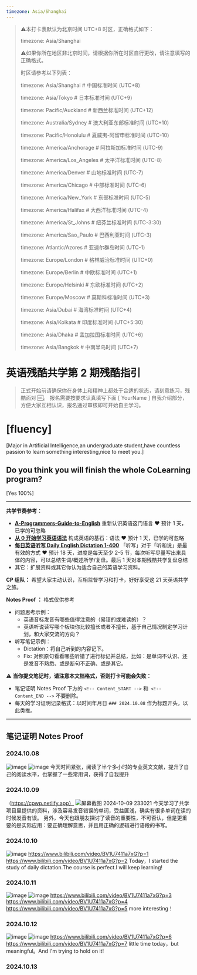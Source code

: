 ```yaml
---
timezone: Asia/Shanghai
---
```


> ⚠️本打卡表默认为北京时间 UTC+8 时区，正确格式如下：
>
> timezone: Asia/Shanghai
>
> ⚠️如果你所在地区非北京时间，请根据你所在时区自行更改，请注意填写的正确格式。
>
> 时区请参考以下列表：
>
> timezone: Asia/Shanghai # 中国标准时间 (UTC+8)
>
> timezone: Asia/Tokyo # 日本标准时间 (UTC+9)
>
> timezone: Pacific/Auckland # 新西兰标准时间 (UTC+12)
>
> timezone: Australia/Sydney # 澳大利亚东部标准时间 (UTC+10)
>
> timezone: Pacific/Honolulu # 夏威夷-阿留申标准时间 (UTC-10)
>
> timezone: America/Anchorage # 阿拉斯加标准时间 (UTC-9)
>
> timezone: America/Los_Angeles # 太平洋标准时间 (UTC-8)
>
> timezone: America/Denver # 山地标准时间 (UTC-7)
>
> timezone: America/Chicago # 中部标准时间 (UTC-6)
>
> timezone: America/New_York # 东部标准时间 (UTC-5)
>
> timezone: America/Halifax # 大西洋标准时间 (UTC-4)
>
> timezone: America/St_Johns # 纽芬兰标准时间 (UTC-3:30)
>
> timezone: America/Sao_Paulo # 巴西利亚时间 (UTC-3)
>
> timezone: Atlantic/Azores # 亚速尔群岛时间 (UTC-1)
>
> timezone: Europe/London # 格林威治标准时间 (UTC+0)
>
> timezone: Europe/Berlin # 中欧标准时间 (UTC+1)
>
> timezone: Europe/Helsinki # 东欧标准时间 (UTC+2)
>
> timezone: Europe/Moscow # 莫斯科标准时间 (UTC+3)
>
> timezone: Asia/Dubai # 海湾标准时间 (UTC+4)
>
> timezone: Asia/Kolkata # 印度标准时间 (UTC+5:30)
>
> timezone: Asia/Dhaka # 孟加拉国标准时间 (UTC+6)
>
> timezone: Asia/Bangkok # 中南半岛时间 (UTC+7)



# 英语残酷共学第 2 期残酷指引

> 正式开始前请确保你在身体上和精神上都处于合适的状态，请刻意练习，残酷面对 🆒。 报名需要按要求认真填写下面 [ YourName ] 自我介绍部分，方便大家互相认识，报名通过审核即可开始自主学习。

# [fluency]

[Major in Artificial Intelligence,an undergraduate student,have countless passion to learn something interesting,nice to meet you.]

## Do you think you will finish the whole CoLearning program?

[Yes 100%]

---

**共学节奏参考：**

- [**A-Programmers-Guide-to-English**](https://github.com/yujiangshui/A-Programmers-Guide-to-English) 重新认识英语这门语言 ❤️ 预计 1 天，已学的可忽略
- [**从 0 开始学习英语语法**](https://hzpt-inet-club.github.io/english-note/) 构成英语的基石：语法 ❤️ 预计 1 天，已学的可忽略
- [**每日英语听写 Daily English Dictation 1-400**](https://www.bilibili.com/video/BV1U7411a7xG?p=3&vd_source=bc0666711d2280c24d54945ab9c11146) 「听写」对于「听和说」是最有效的方式 ❤️ 预计 18 天，进度是每天至少 2-5 节，每次听写尽量写出来具体的内容，可以总结生词/概述所学/复盘。最后 1 天对本期残酷共学复盘总结
- 其它：扩展资料或其它你认为适合自己的英语学习资料。

**CP 组队：**  希望大家主动认识，互相监督学习和打卡，好好享受这 21 天英语共学之旅。

**Notes Proof ：** 格式仅供参考

- 问题思考示例：
  - 英语音标发音有哪些值得注意的（易错的或难读的）？
  - 英语听说读写哪个板块你比较擅长或者不擅长，基于自己情况制定学习计划，和大家交流的方向？
- 听写笔记示例：
  - Dictation：将自己听到的内容记下。
  - Fix: 对照原句看看哪些听错了进行标记并总结，比如：是单词不认识、还是发音不熟悉、或是断句不正确、或是其它。

⚠️ **当你提交笔记时，请注意本文档格式，否则打卡可能会失败：**

- 笔记证明 Notes Proof 下方的 `<!-- Content_START -->` 和` <!-- Content_END -->` 不要删除。
- 每天的学习证明记录格式：以时间年月日 `### 2024.10.08` 作为标题开头，以此类推。

---

## 笔记证明 Notes Proof

<!-- Content_START --> 

### 2024.10.08
![image](https://github.com/user-attachments/assets/57f4793c-a921-48bc-9ee8-7371a644402f)
![image](https://github.com/user-attachments/assets/11cb0851-c6ab-4fff-8d00-e5ef987e8773)
今天时间紧张，阅读了半个多小时的专业英文文献，提升了自己的阅读水平，也掌握了一些常用词，获得了自我提升


### 2024.10.09
（https://cpwp.netlify.app）
![屏幕截图 2024-10-09 233021](https://github.com/user-attachments/assets/1e7304f4-67bd-475e-9dbb-4ab4902820ce)
今天学习了共学项目里提供的资料，涉及容易发音错误的单词，受益匪浅，确实有很多单词在读的时候发音有误。
另外，今天也跟朋友探讨了读音的重要性，不可否认，但是更重要的是实际应用：要正确理解意思，并且用正确的逻辑进行语段的书写。

### 2024.10.10
![image](https://github.com/user-attachments/assets/512cb76d-6c2b-47d5-80b5-8c825a895fca)
https://www.bilibili.com/video/BV1U7411a7xG?p=1
https://www.bilibili.com/video/BV1U7411a7xG?p=2
Today，I started the study of daily dictation.The course is perfect.I will keep learning!

### 2024.10.11
![image](https://github.com/user-attachments/assets/a7dcb32b-5c02-4ede-be9a-354f0394baca)
![image](https://github.com/user-attachments/assets/5524d691-4f29-49db-ba12-e0e06e8ee353)
https://www.bilibili.com/video/BV1U7411a7xG?p=3
https://www.bilibili.com/video/BV1U7411a7xG?p=4
https://www.bilibili.com/video/BV1U7411a7xG?p=5
more interesting！

### 2024.10.12
![image](https://github.com/user-attachments/assets/78233e71-c8b6-4edb-baf9-da40489663cc)
![image](https://github.com/user-attachments/assets/36f331ff-9e9b-4b69-9bdb-ab75cecc3cce)
https://www.bilibili.com/video/BV1U7411a7xG?p=6
https://www.bilibili.com/video/BV1U7411a7xG?p=7
little time today，but meaningful。And I'm trying to hold on it!

### 2024.10.13

<!-- Content_END -->

